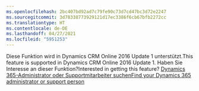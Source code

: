 ```yaml
---
ms.openlocfilehash: 2bc407bd92ad7c79fe90c73d7cd47bc3d72e2247
ms.sourcegitcommit: 3d78338773929121d17ec3386f6cb67bfb2272cc
ms.translationtype: HT
ms.contentlocale: de-DE
ms.lasthandoff: 04/27/2021
ms.locfileid: "5951253"
---
```

<span data-ttu-id="7866f-101">Diese Funktion wird in Dynamics CRM Online 2016 Update 1 unterstützt.</span><span class="sxs-lookup"><span data-stu-id="7866f-101">This feature is supported in Dynamics CRM Online 2016 Update 1.</span></span> <span data-ttu-id="7866f-102">Haben Sie Interesse an dieser Funktion?</span><span class="sxs-lookup"><span data-stu-id="7866f-102">Interested in getting this feature?</span></span> [<span data-ttu-id="7866f-103">Dynamics 365-Administrator oder Supportmitarbeiter suchen</span><span class="sxs-lookup"><span data-stu-id="7866f-103">Find your Dynamics 365 administrator or support person</span></span>](/dynamics365/customerengagement/on-premises/basics/find-administrator-support)